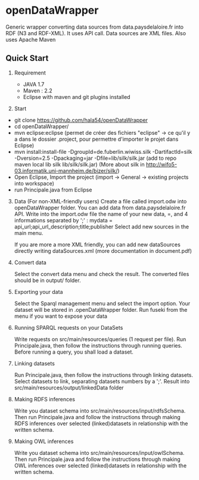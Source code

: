 openDataWrapper
===============

Generic wrapper converting data sources from data.paysdelaloire.fr into RDF (N3 and RDF-XML). 
It uses API call. Data sources are XML files. Also uses Apache Maven

Quick Start
-----------

1) Requirement
	- JAVA 1.7
	-  Maven : 2.2
      -  Eclipse  with maven and git plugins installed 


2) Start

 - git clone https://github.com/hala54/openDataWrapper
 - cd openDataWrapper/
 - mvn eclipse:eclipse (permet de créer des fichiers "eclipse" -> ce qu'il y a dans le dossier .project, pour permettre d'importer le projet dans Eclipse)
 - mvn install:install-file -DgroupId=de.fuberlin.wiwiss.silk -DartifactId=silk -Dversion=2.5 -Dpackaging=jar -Dfile=lib/silk/silk.jar 
(add to repo maven local lib silk  lib/silk/silk.jar)   (More about silk in http://wifo5-03.informatik.uni-mannheim.de/bizer/silk/)
 - Open  Eclipse, Import the project (import -> General -> existing projects into workspace)
 - run  Principale.java  from Eclipse 
	
3) Data (For non-XML-friendly users)
	Create a file called import.odw into openDataWrapper folder.
	You can add data from data.paysdelaloire.fr API. 
	Write into the import.odw file the name of your new data, =, and 4 informations separated by ';' :
		mydata = api_url;api_url_description;title;publisher
	Select add new sources in the main menu.

	If you are more a more XML friendly, you can add new dataSources directly writing dataSources.xml (more documentation in document.pdf)

4) Convert data

	Select the convert data menu and check the result. The converted files should be in output/ folder.
	
5) Exporting your data

	Select the Sparql management menu and select the import option. Your dataset will be stored in .openDataWrapper folder.
	Run fuseki from the menu if you want to expose your data

6) Running SPARQL requests on your DataSets

	Write requests on src/main/resources/queries (1 request per file). Run Principale.java, then follow the instructions through running queries. Before running a query, you shall load a dataset.

7) Linking datasets

	Run Principale.java, then follow the instructions through linking datasets. Select datasets to link, separating datasets numbers by a ';'.
	Result into src/main/resources/output/linkedData folder

8) Making RDFS inferences

	Write you dataset schema into src/main/resources/input/rdfsSchema.
	Then run Principale.java and follow the instructions through making RDFS inferences over selected (linked)datasets in relationship with the written schema.
			
9) Making OWL inferences

	Write you dataset schema into src/main/resources/input/owlSchema.
	Then run Principale.java and follow the instructions through making OWL inferences over selected (linked)datasets in relationship with the written schema.
	